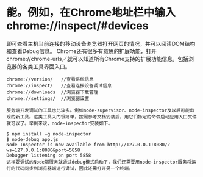 # 能。例如，在Chrome地址栏中输入chrome://inspect/#devices
即可查看主机当前连接的移动设备浏览器打开网页的情况，并可以阅读DOM结构和查看Debug信息。
Chrome还有很多有意思的扩展功能，打开chrome://chrome-urls／就可以知道所有Chrome支持的扩展功能信息，包括浏览器的各类工具界面入口。
```
chrome://version/   //查看系统信息 
chrome://inspect/   //查看连接设备调试信息 
chrome://downloads  //浏览器下载管理 
chrome://settings/  //浏览器设置 

服务端开发调试的工具也比较多。例如node-supervisor、node-inspector及以后可能出现的新工具。这类工具入门很简单，按照参考文档安装后，用它们特定的命令启动应用入口文件就可以了。举例来说，node-inspector安装如下。

$ npm install –g node-inspector 
$ node-debug app.js 
Node Inspector is now available from http://127.0.0.1:8080/?ws=127.0.0.1:8080&port=5858 
Debugger listening on port 5858
这样要调试的Node端服务就通过debug模式启动了，我们还需要用node-inspector服务将运行的代码同步到浏览器端进行调试，因此还需打开另一个终端。
```
